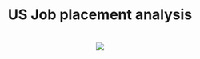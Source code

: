 # <p align='center'/> US Job placement analysis </p>
# <div align='center'><img src='Images/Image1.jpg'></div>
